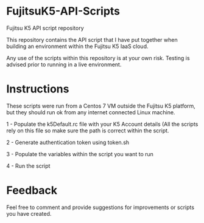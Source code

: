 

# FujitsuK5-API-Scripts
Fujitsu K5 API script repository

This repository contains the API script that I have put
together when building an environment within the Fujitsu K5 IaaS cloud.

Any use of the scripts within this repository is at your own
risk. Testing is advised prior to running in a live environment.

# Instructions

These scripts were run from a Centos 7 VM outside the
Fujitsu K5 platform, but they should run ok from any internet connected Linux
machine.

1 - Populate the k5Default.rc file with your K5 Account
details (All the scripts rely on this file so make sure the path is correct
within the script.

2 - Generate authentication token using token.sh

3 - Populate the variables within the script you want to run

4 - Run the script

# Feedback
Feel free to comment and provide suggestions for improvements or scripts you have created.


